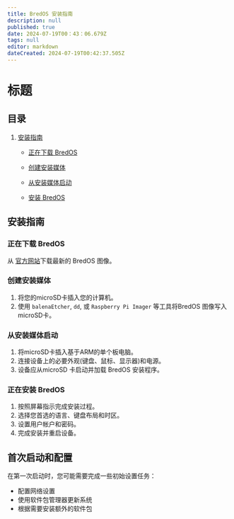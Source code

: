 ```yaml
---
title: BredOS 安装指南
description: null
published: true
date: 2024-07-19T00：43：06.679Z
tags: null
editor: markdown
dateCreated: 2024-07-19T00:42:37.505Z
---
```


# 标题

## 目录

1. [安装指南](#installation-guide)
   - [正在下载 BredOS](#downloading-breddos)

   - [创建安装媒体](#creating-the-installation-media)

   - [从安装媒体启动](#启动-从安装媒体启动)

   - [安装 BredOS](#installing-bredos)

## 安装指南

### 正在下载 BredOS

从 [官方网站](https://bredos.org/download.html)下载最新的 BredOS 图像。

### 创建安装媒体

1. 将您的microSD卡插入您的计算机。
2. 使用 `balenaEtcher`, `dd`, 或 `Raspberry Pi Imager` 等工具将BredOS 图像写入microSD卡。

### 从安装媒体启动

1. 将microSD卡插入基于ARM的单个板电脑。
2. 连接设备上的必要外观(键盘、鼠标、显示器)和电源。
3. 设备应从microSD 卡启动并加载 BredOS 安装程序。

### 正在安装 BredOS

1. 按照屏幕指示完成安装过程。
2. 选择您首选的语言、键盘布局和时区。
3. 设置用户帐户和密码。
4. 完成安装并重启设备。

## 首次启动和配置

在第一次启动时，您可能需要完成一些初始设置任务：

- 配置网络设置
- 使用软件包管理器更新系统
- 根据需要安装额外的软件包
